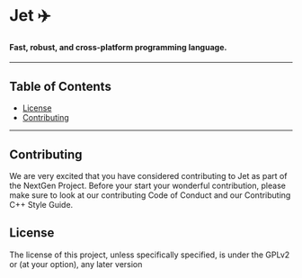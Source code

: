 # Jet ✈️
#### Fast, robust, and cross-platform programming language. 

---
Table of Contents
-----------------

* [License](#license)
* [Contributing](#contributing)
---

## Contributing
We are very excited that you have considered contributing to Jet as part of the NextGen Project. Before your start your wonderful contribution, please make sure to look at our contributing Code of Conduct and our Contributing C++ Style Guide.

## License
The license of this project, unless specifically specified, is under the GPLv2 or (at your option), any later version
